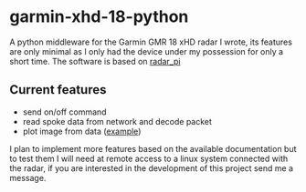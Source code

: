 # garmin-xhd-18-python
A python middleware for the Garmin GMR 18 xHD radar I wrote, its features are only minimal as I only had the device under my possession for only a short time.
The software is based on [radar_pi](https://github.com/opencpn-radar-pi/radar_pi)
 
## Current features
- send on/off command
- read spoke data from network and decode packet
- plot image from data ([example](https://github.com/nonascii/garmin-xhd-18-python/blob/main/plot_result.jpg))

I plan to implement more features based on the available documentation but to test them I will need at remote access to a linux system connected with the radar, if you are interested in the development of this project send me a message.
